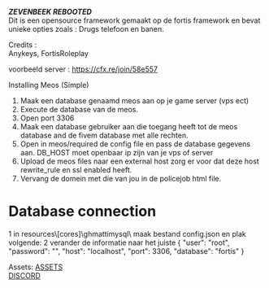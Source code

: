 ***ZEVENBEEK REBOOTED*** <br>
Dit is een opensource framework gemaakt op de fortis framework en bevat unieke opties zoals : Drugs telefoon en banen.


Credits :  
Anykeys,
FortisRoleplay

voorbeeld server : https://cfx.re/join/58e557

Installing Meos (Simple) 
1. Maak een database genaamd meos aan op je game server (vps ect)
2. Execute de database van de meos.
3. Open port 3306
4. Maak een database gebruiker aan die toegang heeft tot de meos database and de fivem database met alle rechten.
5. Open in meos/required de config file en pass de database gegevens aan. DB_HOST moet openbaar ip zijn van je vps of server
6. Upload de meos files naar een external host zorg er voor dat deze host rewrite_rule en ssl enabled heeft.
7. Vervang de domein met die van jou in de policejob html file.


<h1>Database connection</h1>
1 in resources\[cores]\ghmattimysql\ maak bestand config.json en plak volgende:
2 verander de informatie naar het juiste
{
    "user": "root",
    "password": "",
    "host": "localhost",
    "port": 3306,
    "database": "fortis"
}


Assets:
[ASSETS](https://mega.nz/file/hHEhSLBb#NtgQPYl-k6fU6wi9qALzDnOmHZ0rxD6R_nofg1kfYco) <br />
[DISCORD](https://discord.gg/NhMQR7uqZX)

